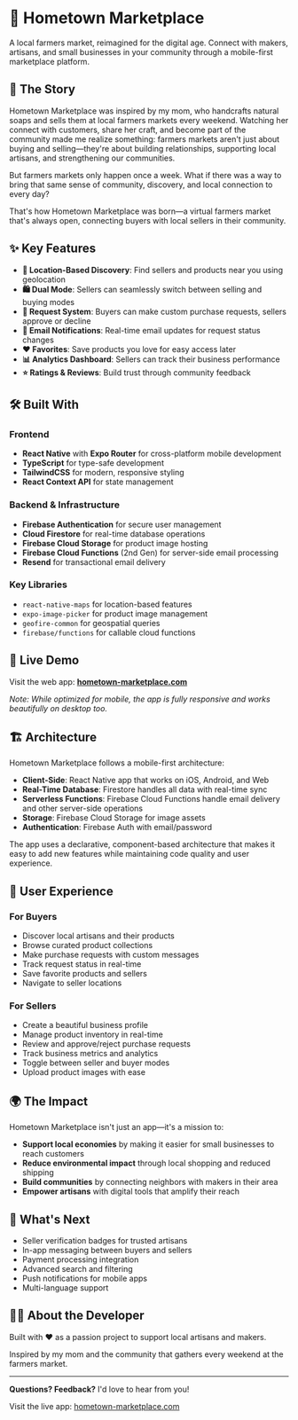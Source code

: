 # 🏡 Hometown Marketplace

A local farmers market, reimagined for the digital age. Connect with makers, artisans, and small businesses in your community through a mobile-first marketplace platform.

## 📖 The Story

Hometown Marketplace was inspired by my mom, who handcrafts natural soaps and sells them at local farmers markets every weekend. Watching her connect with customers, share her craft, and become part of the community made me realize something: farmers markets aren't just about buying and selling—they're about building relationships, supporting local artisans, and strengthening our communities.

But farmers markets only happen once a week. What if there was a way to bring that same sense of community, discovery, and local connection to every day?

That's how Hometown Marketplace was born—a virtual farmers market that's always open, connecting buyers with local sellers in their community.

## ✨ Key Features

- **📍 Location-Based Discovery**: Find sellers and products near you using geolocation
- **🛍️ Dual Mode**: Sellers can seamlessly switch between selling and buying modes
- **💌 Request System**: Buyers can make custom purchase requests, sellers approve or decline
- **📧 Email Notifications**: Real-time email updates for request status changes
- **❤️ Favorites**: Save products you love for easy access later
- **📊 Analytics Dashboard**: Sellers can track their business performance
- **⭐ Ratings & Reviews**: Build trust through community feedback

## 🛠️ Built With

### Frontend
- **React Native** with **Expo Router** for cross-platform mobile development
- **TypeScript** for type-safe development
- **TailwindCSS** for modern, responsive styling
- **React Context API** for state management

### Backend & Infrastructure
- **Firebase Authentication** for secure user management
- **Cloud Firestore** for real-time database operations
- **Firebase Cloud Storage** for product image hosting
- **Firebase Cloud Functions** (2nd Gen) for server-side email processing
- **Resend** for transactional email delivery

### Key Libraries
- `react-native-maps` for location-based features
- `expo-image-picker` for product image management
- `geofire-common` for geospatial queries
- `firebase/functions` for callable cloud functions

## 🚀 Live Demo

Visit the web app: **[hometown-marketplace.com](https://hometown-marketplace.com)**

*Note: While optimized for mobile, the app is fully responsive and works beautifully on desktop too.*

## 🏗️ Architecture

Hometown Marketplace follows a mobile-first architecture:

- **Client-Side**: React Native app that works on iOS, Android, and Web
- **Real-Time Database**: Firestore handles all data with real-time sync
- **Serverless Functions**: Firebase Cloud Functions handle email delivery and other server-side operations
- **Storage**: Firebase Cloud Storage for image assets
- **Authentication**: Firebase Auth with email/password

The app uses a declarative, component-based architecture that makes it easy to add new features while maintaining code quality and user experience.

## 📱 User Experience

### For Buyers
- Discover local artisans and their products
- Browse curated product collections
- Make purchase requests with custom messages
- Track request status in real-time
- Save favorite products and sellers
- Navigate to seller locations

### For Sellers
- Create a beautiful business profile
- Manage product inventory in real-time
- Review and approve/reject purchase requests
- Track business metrics and analytics
- Toggle between seller and buyer modes
- Upload product images with ease

## 🌍 The Impact

Hometown Marketplace isn't just an app—it's a mission to:
- **Support local economies** by making it easier for small businesses to reach customers
- **Reduce environmental impact** through local shopping and reduced shipping
- **Build communities** by connecting neighbors with makers in their area
- **Empower artisans** with digital tools that amplify their reach

## 🎯 What's Next

- Seller verification badges for trusted artisans
- In-app messaging between buyers and sellers
- Payment processing integration
- Advanced search and filtering
- Push notifications for mobile apps
- Multi-language support

## 👨‍💻 About the Developer

Built with ❤️ as a passion project to support local artisans and makers. 

Inspired by my mom and the community that gathers every weekend at the farmers market.

---

**Questions? Feedback?** I'd love to hear from you!

Visit the live app: [hometown-marketplace.com](https://hometown-marketplace.com)


